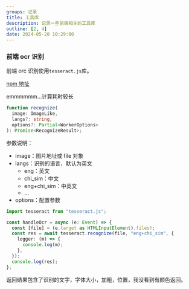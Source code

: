 ```yaml
---
groups: 记录
title: 工具库
description: 记录一些前端相关的工具库
outline: [2, 4]
date: 2024-05-20 10:29:00
---
```


### 前端 ocr 识别

前端 orc 识别使用`tesseract.js`库。

[npm 地址](https://www.npmjs.com/package/tesseract.js)

emmmmmm...计算耗时较长

```typescript
function recognize(
  image: ImageLike,
  langs?: string,
  options?: Partial<WorkerOptions>
): Promise<RecognizeResult>;
```

参数说明：

- image：图片地址或 file 对象
- langs：识别的语言，默认为英文
  - eng：英文
  - chi_sim：中文
  - eng+chi_sim：中英文
  - ...
- options：配置参数

```typescript
import tesseract from "tesseract.js";

const handleOcr = async (e: Event) => {
  const [file] = (e.target as HTMLInputElement).files!;
  const res = await tesseract.recognize(file, "eng+chi_sim", {
    logger: (m) => {
      console.log(m);
    },
  });
  console.log(res);
};
```

返回结果包含了识别的文字，字体大小，加粗，位置，我没看到有颜色返回。
